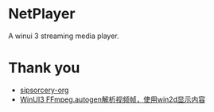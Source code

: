 # NetPlayer
A winui 3 streaming media player.

# Thank you
- [sipsorcery-org](https://github.com/sipsorcery-org)
- [WinUI3 FFmpeg.autogen解析视频帧，使用win2d显示内容](https://www.cnblogs.com/chifan/p/16504109.html)
